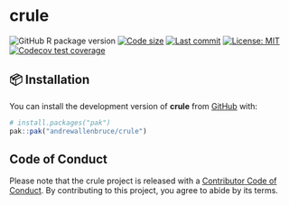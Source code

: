 
<!-- README.md is generated from README.Rmd. Please edit that file -->

# crule

<!-- badges: start -->

![GitHub R package
version](https://img.shields.io/github/r-package/v/andrewallenbruce/crule?style=flat-square&logo=R&label=Package&color=%23192a38)
[![Code
size](https://img.shields.io/github/languages/code-size/andrewallenbruce/crule.svg)](https://github.com/andrewallenbruce/crule)
[![Last
commit](https://img.shields.io/github/last-commit/andrewallenbruce/crule.svg)](https://github.com/andrewallenbruce/crule/commits/master)
[![License:
MIT](https://img.shields.io/badge/license-MIT-blue.svg)](https://choosealicense.com/licenses/mit/)
[![Codecov test
coverage](https://codecov.io/gh/andrewallenbruce/crule/graph/badge.svg)](https://app.codecov.io/gh/andrewallenbruce/crule)
<!-- badges: end -->

## :package: Installation

You can install the development version of **crule** from
[GitHub](https://github.com/) with:

``` r
# install.packages("pak")
pak::pak("andrewallenbruce/crule")
```

## Code of Conduct

Please note that the crule project is released with a [Contributor Code
of
Conduct](https://contributor-covenant.org/version/2/1/CODE_OF_CONDUCT.html).
By contributing to this project, you agree to abide by its terms.
